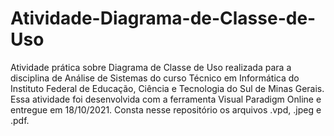 # Atividade-Diagrama-de-Classe-de-Uso
Atividade prática sobre Diagrama de Classe de Uso realizada para a disciplina de Análise de Sistemas do curso Técnico em Informática do Instituto Federal de Educação, Ciência e Tecnologia do Sul de Minas Gerais.
Essa atividade foi desenvolvida com a ferramenta Visual Paradigm Online e entregue em 18/10/2021.
Consta nesse repositório os arquivos .vpd, .jpeg e .pdf.
